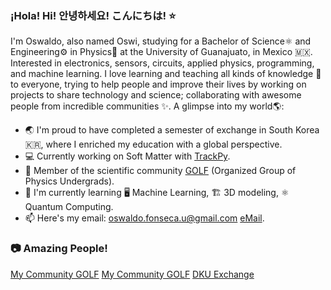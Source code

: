 ### ¡Hola! Hi! 안녕하세요! こんにちは! ⭐

<!--
**OswiFUribe/OswiFUribe** is a ✨ _special_ ✨ repository because its `README.md` (this file) appears on your GitHub profile.

Here are some ideas to get you started:

- 🔭 I’m currently working on ...
- 🌱 I’m currently learning ...
- 👯 I’m looking to collaborate on ...
- 🤔 I’m looking for help with ...
- 💬 Ask me about ...
- 📫 How to reach me: ...
- 😄 Pronouns: ...
- ⚡ Fun fact: ...
-->

I'm Oswaldo, also named Oswi, studying for a Bachelor of Science⚛️ and Engineering⚙️ in Physics🌌 at the University of Guanajuato, in Mexico 🇲🇽. Interested in electronics, sensors, circuits, applied physics, programming, and machine learning. I love learning and teaching all kinds of knowledge 🧠 to everyone, trying to help people and improve their lives by working on projects to share technology and science; collaborating with awesome people from incredible communities ✨. A glimpse into my world🌎:

- 🌏 I'm proud to have completed a semester of exchange in South Korea 🇰🇷, where I enriched my education with a global perspective.
- 💻 Currently working on Soft Matter with [TrackPy](http://soft-matter.github.io/trackpy).
- 👥 Member of the scientific community [GOLF](https://www.facebook.com/golf.fisica) (Organized Group of Physics Undergrads).
- 🌱 I'm currently learning 🖥️ Machine Learning, 🏗️ 3D modeling, ⚛️ Quantum Computing.
- 📫 Here's my email: oswaldo.fonseca.u@gmail.com [eMail](mailto:oswaldo.fonseca.u@gmail.com).

### 📷 Amazing People!

[My Community GOLF]([Resources/GOLF.jpg](https://github.com/OswiFUribe/OswiFUribe/blob/f27e323d1bc83e15c92c9c5892ec8ebe575f971f/Resources/GOLF.jpg)https://github.com/OswiFUribe/OswiFUribe/blob/f27e323d1bc83e15c92c9c5892ec8ebe575f971f/Resources/GOLF.jpg)
[My Community GOLF](Resources/GOLF_new.jpg)
[DKU Exchange]()
